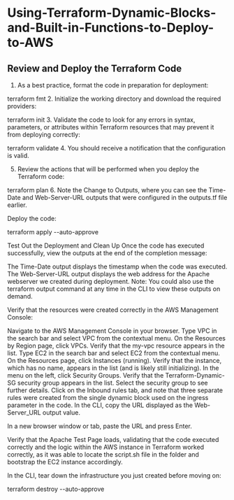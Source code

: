 # Using-Terraform-Dynamic-Blocks-and-Built-in-Functions-to-Deploy-to-AWS


## Review and Deploy the Terraform Code
1. As a best practice, format the code in preparation for deployment:

terraform fmt
2. Initialize the working directory and download the required providers:

terraform init
3. Validate the code to look for any errors in syntax, parameters, or attributes within Terraform resources that may prevent it from deploying correctly:

terraform validate
4. You should receive a notification that the configuration is valid.

5. Review the actions that will be performed when you deploy the Terraform code:

terraform plan
6. Note the Change to Outputs, where you can see the Time-Date and Web-Server-URL outputs that were configured in the outputs.tf file earlier.

Deploy the code:

terraform apply --auto-approve

Test Out the Deployment and Clean Up
Once the code has executed successfully, view the outputs at the end of the completion message:

The Time-Date output displays the timestamp when the code was executed.
The Web-Server-URL output displays the web address for the Apache webserver we created during deployment.
Note: You could also use the terraform output command at any time in the CLI to view these outputs on demand.

Verify that the resources were created correctly in the AWS Management Console:

Navigate to the AWS Management Console in your browser.
Type VPC in the search bar and select VPC from the contextual menu.
On the Resources by Region page, click VPCs.
Verify that the my-vpc resource appears in the list.
Type EC2 in the search bar and select EC2 from the contextual menu.
On the Resources page, click Instances (running).
Verify that the instance, which has no name, appears in the list (and is likely still initializing).
In the menu on the left, click Security Groups.
Verify that the Terraform-Dynamic-SG security group appears in the list.
Select the security group to see further details.
Click on the Inbound rules tab, and note that three separate rules were created from the single dynamic block used on the ingress parameter in the code.
In the CLI, copy the URL displayed as the Web-Server_URL output value.

In a new browser window or tab, paste the URL and press Enter.

Verify that the Apache Test Page loads, validating that the code executed correctly and the logic within the AWS instance in Terraform worked correctly, as it was able to locate the script.sh file in the folder and bootstrap the EC2 instance accordingly.

In the CLI, tear down the infrastructure you just created before moving on:

terraform destroy --auto-approve
